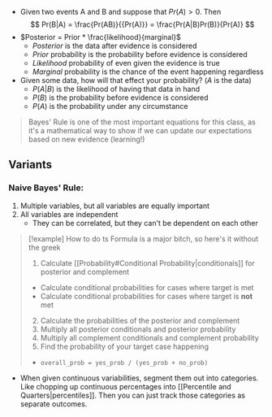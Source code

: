 - Given two events A and B and suppose that $Pr(A) \gt 0$. Then
$$
Pr(B|A) = \frac{Pr(AB)}{{Pr(A)}} = \frac{Pr(A|B)Pr(B)}{Pr(A)}
$$
- $Posterior = Prior * \frac{likelihood}{marginal}$
	- *Posterior* is the data after evidence is considered
	- *Prior* probability is the probability before evidence is considered
	- *Likelihood* probability of even given the evidence is true
	- *Marginal* probability is the chance of the event happening regardless
 - Given some data, how will that effect your probability? ($A$ is the data)
	- $P(A|B)$ is the likelihood of having that data in hand
	- $P(B)$ is the probability before evidence is considered
	- $P(A)$ is the probability under any circumstance

> Bayes' Rule is one of the most important equations for this class, as it's a mathematical way to show if we can update our expectations based on new evidence (learning!)


## Variants

### Naive Bayes' Rule:
1. Multiple variables, but all variables are equally important
2. All variables are independent
	- They can be correlated, but they can't be dependent on each other

> [!example] How to do ts
> 	Formula is a major bitch, so here's it without the greek
> 1. Calculate [[Probability#Conditional Probability|conditionals]] for posterior and complement
> 	- Calculate conditional probabilities for cases where target is met
> 	- Calculate conditional probabilities for cases where target is **not** met
> 2. Calculate the probabilities of the posterior and complement
> 	1. Multiply all posterior conditionals and posterior probability 
> 	2. Multiply all complement conditionals and complement probability
> 3. Find the probability of your target case happening
> 	- `overall_prob = yes_prob / (yes_prob + no_prob)`
> 
 
 
 - When given continuous variabilities, segment them out into categories. Like chopping up continuous percentages into [[Percentile and Quarters|percentiles]]. Then you can just track those categories as separate outcomes.